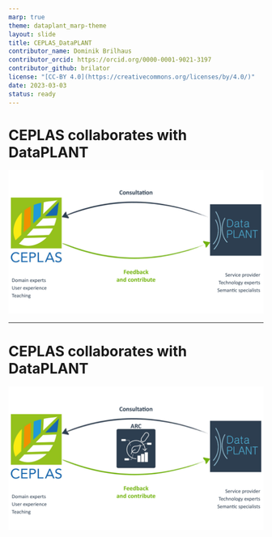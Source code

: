 ```yaml
---
marp: true
theme: dataplant_marp-theme
layout: slide
title: CEPLAS_DataPLANT
contributor_name: Dominik Brilhaus
contributor_orcid: https://orcid.org/0000-0001-9021-3197
contributor_github: brilator
license: "[CC-BY 4.0](https://creativecommons.org/licenses/by/4.0/)"
date: 2023-03-03
status: ready
---
```


# CEPLAS collaborates with DataPLANT

![w:880](../img/DataPLANT_CEPLAS_collaboration_seq1.png)

---

# CEPLAS collaborates with DataPLANT

![w:880](../img/DataPLANT_CEPLAS_collaboration_seq2.png)
